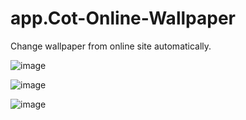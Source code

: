 # app.Cot-Online-Wallpaper
Change wallpaper from online site automatically.

![image](https://user-images.githubusercontent.com/107354861/174424353-c090d59e-e73d-474b-8abf-a55a97c8910f.png)

![image](https://user-images.githubusercontent.com/107354861/174424383-d92ad9a9-a9f4-4841-bcd5-1c1e2485a9f6.png)

![image](https://user-images.githubusercontent.com/107354861/174431160-5e90bbb2-a45e-41e1-a637-e722867e9860.png)
